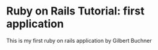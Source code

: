 # Ruby on Rails Tutorial: first application

This is my first ruby on rails application
by Gilbert Buchner
